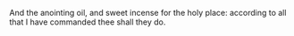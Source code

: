 And the anointing oil, and sweet incense for the holy place: according to all that I have commanded thee shall they do.
